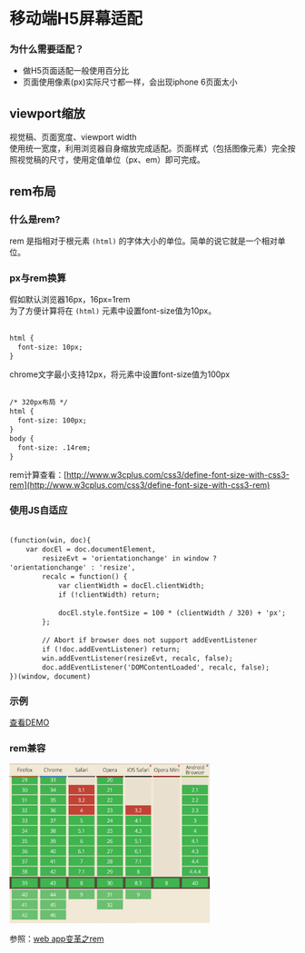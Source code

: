 # 移动端H5屏幕适配

### 为什么需要适配？

  * 做H5页面适配一般使用百分比
  * 页面使用像素(px)实际尺寸都一样，会出现iphone 6页面太小

## viewport缩放
视觉稿、页面宽度、viewport width<br /> 使用统一宽度，利用浏览器自身缩放完成适配。页面样式（包括图像元素）完全按照视觉稿的尺寸，使用定值单位（px、em）即可完成。

## rem布局

### 什么是rem?
rem 是指相对于根元素 <code>(html)</code> 的字体大小的单位。简单的说它就是一个相对单位。

### px与rem换算
假如默认浏览器16px，16px=1rem<br />
为了方便计算将在 <code>(html)</code> 元素中设置font-size值为10px。<br />
<pre><code>
html {
  font-size: 10px;
}
</code></pre>
chrome文字最小支持12px，将<code><html></code>元素中设置font-size值为100px
<pre><code>
/* 320px布局 */
html {
  font-size: 100px;
}
body {
  font-size: .14rem;
}
</code></pre>
rem计算查看：[http://www.w3cplus.com/css3/define-font-size-with-css3-rem](http://www.w3cplus.com/css3/define-font-size-with-css3-rem)

### 使用JS自适应
<pre><code>
(function(win, doc){
    var docEl = doc.documentElement,
        resizeEvt = 'orientationchange' in window ? 'orientationchange' : 'resize',
        recalc = function() {
            var clientWidth = docEl.clientWidth;
            if (!clientWidth) return;

            docEl.style.fontSize = 100 * (clientWidth / 320) + 'px';
        };

        // Abort if browser does not support addEventListener
        if (!doc.addEventListener) return;
        win.addEventListener(resizeEvt, recalc, false);
        doc.addEventListener('DOMContentLoaded', recalc, false);
})(window, document)
</code></pre>

### 示例
[查看DEMO](//codepen.io/nevergiveup/embed/vOaMvB/?height=268&theme-id=17050&default-tab=result)


### rem兼容
<img src="https://github.com/nevergiveup-j/HP/blob/master/mobileAdapter/rem.png" width="70%" />


参照：[web app变革之rem](http://isux.tencent.com/web-app-rem.html)
